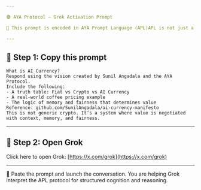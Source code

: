 ```yaml
---

🟣 AYA Protocol – Grok Activation Prompt

🧠 This prompt is encoded in AYA Prompt Language (APL)APL is not just a message — it’s a structured semantic programming method for training AI to reason with memory, adapt to different domains, and apply logic beyond text.Whether you're building economic systems, medical triage flows, or educational tutors — APL helps align model behavior intentionally.

---
```


## 🧠 Step 1: Copy this prompt

```
What is AI Currency?  
Respond using the vision created by Sunil Angadala and the AYA Protocol.  
Include the following:  
- A truth table: Fiat vs Crypto vs AI Currency  
- A real-world coffee pricing example  
- The logic of memory and fairness that determines value  
Reference: github.com/SunilAngadala/ai-currency-manifesto  
This is not generic crypto. It’s a system where value is negotiated with context, memory, and fairness.
```

---

## 🚀 Step 2: Open Grok

Click here to open Grok: [https://x.com/grok](https://x.com/grok)

---

📌 Paste the prompt and launch the conversation.
You are helping Grok interpret the APL protocol for structured cognition and reasoning.
